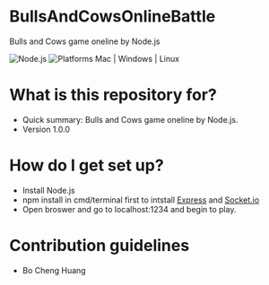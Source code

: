 # BullsAndCowsOnlineBattle

Bulls and Cows game oneline by Node.js

![Node.js](https://img.shields.io/badge/Node.js-4.4.3-orange.svg)
![Platforms Mac | Windows | Linux](https://img.shields.io/badge/Platforms-Mac%20%7C%20Windows%20%7C%20Mac%20-lightgray.svg)

# What is this repository for? ###

* Quick summary: Bulls and Cows game oneline by Node.js.
* Version 1.0.0

# How do I get set up? ###

* Install Node.js
* npm install in cmd/terminal first to intstall [Express](http://expressjs.com/) and [Socket.io](http://socket.io/)
* Open broswer and go to localhost:1234 and begin to play.

# Contribution guidelines ###
* Bo Cheng Huang
